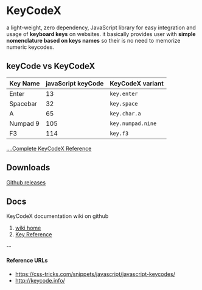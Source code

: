 # KeyCodeX

a light-weight, zero dependency, JavaScript library for easy integration and usage of **keyboard keys** on websites. 
it basically provides user with **simple nomenclature based on keys names** so their is no need to memorize numeric keycodes.

## keyCode vs KeyCodeX
Key Name | javaScript keyCode | KeyCodeX variant
--- | --- | ---
Enter | 13 | `key.enter`
Spacebar | 32 | `key.space`
A | 65 | `key.char.a`
Numpad 9 | 105 | `key.numpad.nine`
F3 | 114 | `key.f3`
[....Complete KeyCodeX Reference](https://github.com/siddacool/keycodex/wiki/Key-Reference)

## Downloads
[Github releases](https://github.com/siddacool/keycodex/releases)

## Docs
KeyCodeX documentation wiki on github

1. [wiki home](https://github.com/siddacool/keycodex/wiki/)
2. [Key Reference](https://github.com/siddacool/keycodex/wiki/Key-Reference)

--

#### Reference URLs
* https://css-tricks.com/snippets/javascript/javascript-keycodes/
* http://keycode.info/
